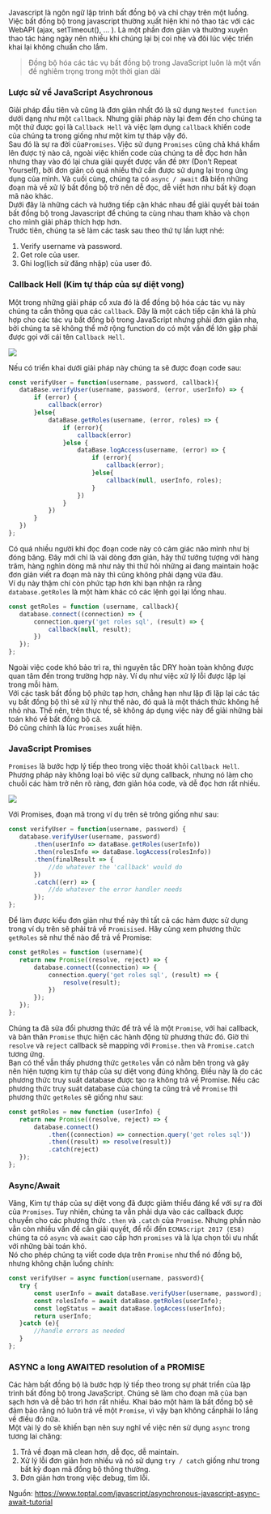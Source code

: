 Javascript là ngôn ngữ lập trình bất đồng bộ và chỉ chạy trên một luồng. Việc bất đồng bộ trong javascript thường xuất hiện khi nó thao tác với các WebAPI (ajax, setTimeout(), … ). Là một phần đơn giản và thường xuyên thao tác hàng ngày nên nhiều khi chúng lại bị coi nhẹ và đôi lúc việc triển khai lại không chuẩn cho lắm.
>Đồng bộ hóa các tác vụ bất đồng bộ trong JavaScript luôn là một vấn đề nghiêm trọng trong một thời gian dài

### Lược sử về JavaScript Asychronous
Giải pháp đầu tiên và cũng là đơn giản nhất đó là sử dụng `Nested function` dưới dạng như một `callback`. Nhưng giải pháp này lại đem đến cho chúng ta một thứ được gọi là `Callback Hell` và việc lạm dụng `callback` khiến code của chúng ta trong giống như một kim tự tháp vậy đó.<br/>
Sau đó là sự ra đời của`Promises`. Việc sử dụng `Promises` cũng chả khá khẩm lên được tý nào cả, ngoài việc khiến code của chúng ta dễ đọc hơn hẳn nhưng thay vào đó lại chưa giải quyết được vấn đề `DRY` (Don’t Repeat Yourself), bởi đơn giản có quá nhiều thứ cần được sử dụng lại trong ứng dụng của mình. Và cuối cùng, chúng ta có `async / await` đã biến những đoạn mà về xử lý bất đồng bộ trở nên dễ đọc, dễ viết hơn như bất kỳ đoạn mã nào khác. <br/>
Dưới đây là những cách và hướng tiếp cận khác nhau để giải quyết bài toán bất đồng bộ trong Javascript để chúng ta cùng nhau tham khảo và chọn cho mình giải pháp thích hợp hơn.<br>
Trước tiên, chúng ta sẽ làm các task sau theo thứ tự lần lượt nhé:
1. Verify username và password.
2. Get role của user.
3. Ghi log(lịch sử đăng nhập) của user đó.

### Callback Hell (Kim tự tháp của sự diệt vong)
Một trong những giải pháp cổ xưa đó là để đồng bộ hóa các tác vụ này chúng ta cần thông qua các `callback`. Đây là một cách tiếp cận khá là phù hợp cho các tác vụ bất đồng bộ trong JavaScript nhưng phải đơn giản nha, bởi chúng ta sẽ không thể mở rộng function do có một vấn đề lớn gặp phải được gọi với cái tên `Callback Hell`.

![](https://images.viblo.asia/a91ef4fc-071d-4f39-8cf3-61fc51b8d818.jpg)

Nếu có triển khai dưới giải pháp này chúng ta sẽ được đoạn code sau:
```javascript
const verifyUser = function(username, password, callback){
   dataBase.verifyUser(username, password, (error, userInfo) => {
       if (error) {
           callback(error)
       }else{
           dataBase.getRoles(username, (error, roles) => {
               if (error){
                   callback(error)
               }else {
                   dataBase.logAccess(username, (error) => {
                       if (error){
                           callback(error);
                       }else{
                           callback(null, userInfo, roles);
                       }
                   })
               }
           })
       }
   })
};

```

Có quá nhiều người khi đọc đoạn code này có cảm giác não mình như bị đóng băng. Đây mới chỉ là vài dòng đơn giản, hãy thử tưởng tượng với hàng trăm, hàng nghìn dòng mã như này thì thử hỏi những ai đang maintain hoặc đơn giản viết ra đoạn mà này thì cũng không phải dạng vừa đâu.<br>
Ví dụ này thậm chí còn phức tạp hơn khi bạn nhận ra rằng `database.getRoles` là một hàm khác có các lệnh gọi lại lồng nhau.
```javascript
const getRoles = function (username, callback){
   database.connect((connection) => {
       connection.query('get roles sql', (result) => {
           callback(null, result);
       })
   });
};
```
Ngoài việc code khó bảo trì ra, thì nguyên tắc DRY hoàn toàn không được quan tâm đến trong trường hợp này. Ví dụ như việc xử lý lỗi được lặp lại trong mỗi hàm.<br>
Với các task bất đồng bộ phức tạp hơn, chẳng hạn như lặp đi lặp lại các tác vụ bất đồng bộ thì sẽ xử lý như thế nào, đó quả là một thách thức không hề nhỏ nha. Thế nên, trên thực tế, sẽ không áp dụng việc này để giải những bài toán khó về bất đồng bộ cả.<br>
Đó cũng chính là lúc `Promises` xuất hiện.
### JavaScript Promises
`Promises` là bước hợp lý tiếp theo trong việc thoát khỏi `Callback Hell`. Phương pháp này không loại bỏ việc sử dụng callback, nhưng nó làm cho chuỗi các hàm trở nên rõ ràng, đơn giản hóa code, và dễ đọc hơn rất nhiều.

![](https://images.viblo.asia/f8f25012-6a3b-40dd-b956-e7b5ccfbc1e3.png)

Với Promises, đoạn mã trong ví dụ trên sẽ trông giống như sau:
```javascript
const verifyUser = function(username, password) {
   database.verifyUser(username, password)
       .then(userInfo => dataBase.getRoles(userInfo))
       .then(rolesInfo => dataBase.logAccess(rolesInfo))
       .then(finalResult => {
           //do whatever the 'callback' would do
       })
       .catch((err) => {
           //do whatever the error handler needs
       });
};
```
Để làm được kiểu đơn giản như thế này thì tất cả các hàm được sử dụng trong ví dụ trên sẽ phải trả về `Promisised`. Hãy cùng xem phương thức `getRoles` sẽ như thế nào để trả về Promise:
```javascript
const getRoles = function (username){
   return new Promise((resolve, reject) => {
       database.connect((connection) => {
           connection.query('get roles sql', (result) => {
               resolve(result);
           })
       });
   });
};
```
Chúng ta đã sửa đổi phương thức để trả về là một `Promise`, với hai callback, và bản thân `Promise` thực hiện các hành động từ phương thức đó. Giờ thì `resolve` và `reject` callback sẽ mapping với `Promise.then` và `Promise.catch` tương ứng. <br>
Bạn có thể vẫn thấy phương thức `getRoles` vẫn có nằm bên trong và gây nên hiện tượng kim tự tháp của sự diệt vong đúng không. Điều này là do các phương thức truy suất database được tạo ra không trả về Promise. Nếu các phương thức truy suát database của chúng ta cũng trả về `Promise` thì phương thức `getRoles` sẽ giống như sau:
```javascript
const getRoles = new function (userInfo) {
   return new Promise((resolve, reject) => {
       database.connect()
           .then((connection) => connection.query('get roles sql'))
           .then((result) => resolve(result))
           .catch(reject)
   });
};
```
###  Async/Await
Vâng, Kim tự tháp của sự diệt vong đã được giảm thiểu đáng kể với sự ra đời của `Promises`. Tuy nhiên, chúng ta vẫn phải dựa vào các callback được chuyển cho các phương thức `.then` và `.catch` của `Promise`. Nhưng phần nào vẫn còn nhiều vấn đề cần giải quyết, để rồi đến `ECMAScript 2017 (ES8)` chúng ta có `async` và `await` cao cấp hơn `promises` và là lựa chọn tối ưu nhất với những bài toán khó.<br>
Nó cho phép chúng ta viết code dựa trên `Promise` như thể nó đồng bộ, nhưng không chặn luồng chính:

```javascript
const verifyUser = async function(username, password){
   try {
       const userInfo = await dataBase.verifyUser(username, password);
       const rolesInfo = await dataBase.getRoles(userInfo);
       const logStatus = await dataBase.logAccess(userInfo);
       return userInfo;
   }catch (e){
       //handle errors as needed
   }
};
```

### ASYNC a long AWAITED resolution of a PROMISE
Các hàm bất đồng bộ là bước hợp lý tiếp theo trong sự phát triển của lập trình bất đồng bộ trong JavaScript. Chúng sẽ làm cho đoạn mã của bạn sạch hơn và dễ bảo trì hơn rất nhiều. Khai báo một hàm là bất đồng bộ sẽ đảm bảo rằng nó luôn trả về một `Promise`, vì vậy bạn không cầnphải lo lắng về điều đó nữa.<br>
Một vài lý do sẽ khiến bạn nên suy nghĩ về việc nên sử dụng `async` trong tương lai chăng:
1. Trả về đoạn mã clean hơn, dễ đọc, dễ maintain.
2. Xử lý lỗi đơn giản hơn nhiều và nó sử dụng `try / catch` giống như trong bất kỳ đoạn mã đồng bộ thông thường.
3. Đơn giản hơn trong việc debug, tìm lỗi.

Nguồn: https://www.toptal.com/javascript/asynchronous-javascript-async-await-tutorial
